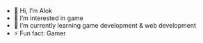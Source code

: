 - 👋 Hi, I’m Alok
- 👀 I’m interested in game
- 🌱 I’m currently learning game development & web development
- ⚡ Fun fact: Gamer

<!---
Alok386/Alok386 is a ✨ special ✨ repository because its `README.md` (this file) appears on your GitHub profile.
You can click the Preview link to take a look at your changes.
--->
